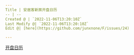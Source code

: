 ```yaml
---
Title | 安居客新房开盘日历
-- | --
Created @ | `2022-11-06T13:20:10Z`
Last Modify @| `2022-11-06T13:20:10Z`
Edit @| [here](https://github.com/junxnone/F/issues/24)

---
```


[开盘日历](https://m.anjuke.com/xinfang/mp/web/openCalendar/?city_id=11&is_title_transparent=0&from=a-ajk ':include :type=iframe width=100% height=1200px')

